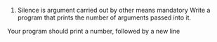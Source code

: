 1. Silence is argument carried out by other means
mandatory
Write a program that prints the number of arguments passed into it.

Your program should print a number, followed by a new line
